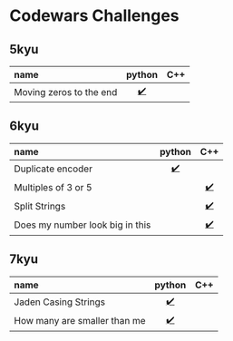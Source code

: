 # Codewars Challenges

## 5kyu
| name                     | python                                              | C++                                                 |
| :----------------------- | :-------------------------------------------------: | :-------------------------------------------------: | 
| Moving zeros to the end  | [✔️](./5kyu/python/moving_zeros_to_the_end.py)     | []()                                                | 

## 6kyu
| name                            | python                                              | C++                                                   |
| :------------------------------ | :-------------------------------------------------: | :-------------------------------------------------:   | 
| Duplicate encoder               | [✔️](./6kyu/python/duplicate_encoder.py)           | []()                                                  | 
| Multiples of 3 or 5             | []()                                                | [✔️](./6kyu/cpp/multiples_of_3_or_5.cpp)             | 
| Split Strings                   | []()                                                | [✔️](./6kyu/cpp/split_strings.cpp)                   | 
| Does my number look big in this | []()                                                | [✔️](./6kyu/cpp/does_my_number_look_big_in_this.cpp) | 

## 7kyu
| name                         | python                                              | C++                                                 |
| :--------------------------- | :-------------------------------------------------: | :-------------------------------------------------: | 
| Jaden Casing Strings         | [✔️](./7kyu/python/jaden_casing_strings.py)         | []()                                                |
| How many are smaller than me | [✔️](./7kyu/python/how_many_are_smaller_than_me.py) | []()                                                |

